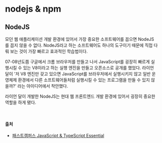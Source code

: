 # nodejs & npm

## NodeJS

모던 웹 애플리케이션 개발 환경에 있어서 가장 중요한 소프트웨어를 꼽으면 NodeJS를 꼽지 않을 수 없다. NodeJS라고 하는 소프트웨어도 하나의 도구이기 때문에 직접 다뤄 보는 것이 가장 빠르고 효과적인 학습법이다.

07-08년도쯤 구글에서 크롬 브라우저를 만들고 나서 JavaScript를 굉장히 빠르게 실행시킬 수 있는 V8이라고 하는 실행 엔진을 만들고 오픈소스로 공개를 했었다. 라이언 달이 '저 V8 엔진만 갖고 있으면 JavaScript를 브라우저에서 실행시키지 않고 일반 운영체제 환경에서 다른 소프트웨어들처럼 실행시킬 수 있는 프로그램을 만들 수 있지 않을까?' 라는 아이디어에서 착안했다.

라이언 달이 개발한 NodeJS는 현대 웹 프론트엔드 개발 환경에 있어서 굉장히 중요한 역할을 하게 됐다.

<br />

#### 출처

- [패스트캠퍼스 JavaScript & TypeScript Essential](https://fastcampus.co.kr/dev_academy_kmt1)
